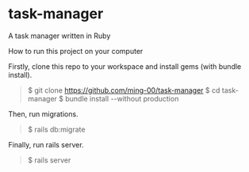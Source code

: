 # task-manager
A task manager written in Ruby

How to run this project on your computer

Firstly, clone this repo to your workspace and install gems (with bundle install).

>$ git clone https://github.com/ming-00/task-manager
>$ cd task-manager
>$ bundle install --without production

Then, run migrations.
>$ rails db:migrate

Finally, run rails server.
>$ rails server
